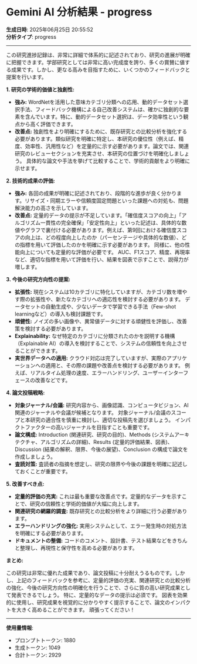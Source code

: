 # Gemini AI 分析結果 - progress

**生成日時**: 2025年06月25日 20:55:52  
**分析タイプ**: progress

---

この研究進捗記録は、非常に詳細で体系的に記述されており、研究の進展が明確に把握できます。学部研究としては非常に高い完成度を誇り、多くの賞賛に値する成果です。しかし、更なる高みを目指すために、いくつかのフィードバックと提案を行います。


**1. 研究の学術的価値と独創性:**

* **強み:** WordNetを活用した意味カテゴリ分類への応用、動的データセット選択手法、フィードバック機構による自己改善システムは、確かに独創的な要素を含んでいます。特に、動的データセット選択は、データ効率性という観点から高く評価できます。
* **改善点:**  独創性をより明確にするために、既存研究との比較分析を強化する必要があります。類似研究を明確に特定し、本研究の優位性（例えば、精度、効率性、汎用性など）を定量的に示す必要があります。論文では、関連研究のレビューセクションを充実させ、本研究の位置づけを明確化しましょう。  具体的な論文や手法を挙げて比較することで、学術的貢献をより明確に示せます。


**2. 技術的成果の評価:**

* **強み:** 各回の成果が明確に記述されており、段階的な進歩が良く分かります。リサイズ・同期エラーや信頼度固定問題といった課題への対処も、問題解決能力の高さを示しています。
* **改善点:** 定量的データの提示が不足しています。「確信度スコアの向上」「アルゴリズム一貫性の完全確保」「安定性向上」といった記述は、具体的な数値やグラフで裏付ける必要があります。例えば、第9回における確信度スコアの向上は、どの程度向上したのか（パーセンテージや具体的な数値）、どの指標を用いて評価したのかを明確に示す必要があります。  同様に、他の性能向上についても定量的な評価が必要です。  AUC、F1スコア、精度、再現率など、適切な指標を用いて評価を行い、結果を図表で示すことで、説得力が増します。


**3. 今後の研究方向性の提案:**

* **拡張性:**  現在システムは10カテゴリに特化していますが、カテゴリ数を増やす際の拡張性や、新たなカテゴリへの適応性を検討する必要があります。  データセットの自動生成や、少ないデータで学習できる手法（Few-shot learningなど）の導入も検討課題です。
* **頑健性:** ノイズの多い画像や、異常値データに対する頑健性を評価し、改善策を検討する必要があります。
* **Explainability:**  なぜ特定のカテゴリに分類されたのかを説明する機構（Explainable AI）の導入を検討することで、システムの信頼性を向上させることができます。
* **実世界データへの適用:**  クラウド対応は完了していますが、実際のアプリケーションへの適用と、その際の課題や改善点を検討する必要があります。  例えば、リアルタイム処理の速度、エラーハンドリング、ユーザーインターフェースの改善などです。


**4. 論文投稿戦略:**

* **対象ジャーナル/会議:**  研究内容から、画像認識、コンピュータビジョン、AI関連のジャーナルや会議が候補となります。  対象ジャーナル/会議のスコープと本研究の適合性を慎重に検討し、適切な投稿先を選びましょう。  インパクトファクターの高いジャーナルを目指すことも重要です。
* **論文構成:**  Introduction (関連研究、研究の目的)、Methods (システムアーキテクチャ、アルゴリズムの詳細)、Results (定量的評価結果、図表)、Discussion (結果の解釈、限界、今後の展望)、Conclusion の構成で論文を作成しましょう。
* **査読対策:**  査読者の指摘を想定し、研究の限界や今後の課題を明確に記述しておくことが重要です。


**5. 改善すべき点:**

* **定量的評価の充実:**  これは最も重要な改善点です。定量的なデータを示すことで、研究の信頼性と学術的価値が大幅に向上します。
* **関連研究の網羅的調査:**  既存研究との比較分析をより詳細に行う必要があります。
* **エラーハンドリングの強化:**  実用システムとして、エラー発生時の対処方法を明確にする必要があります。
* **ドキュメントの整備:**  コードのコメント、設計書、テスト結果などをきちんと整理し、再現性と保守性を高める必要があります。


**まとめ:**

この研究は非常に優れた成果であり、論文投稿に十分耐えうるものです。しかし、上記のフィードバックを参考に、定量的評価の充実、関連研究との比較分析の強化、今後の研究方向性の明確化を行うことで、さらに質の高い研究成果として発表できるでしょう。  特に、定量的なデータの提示は必須です。  図表を効果的に使用し、研究成果を視覚的に分かりやすく提示することで、論文のインパクトを大きく高めることができます。  頑張ってください！


---

**使用量情報**:
- プロンプトトークン: 1880
- 生成トークン: 1049
- 合計トークン: 2929
